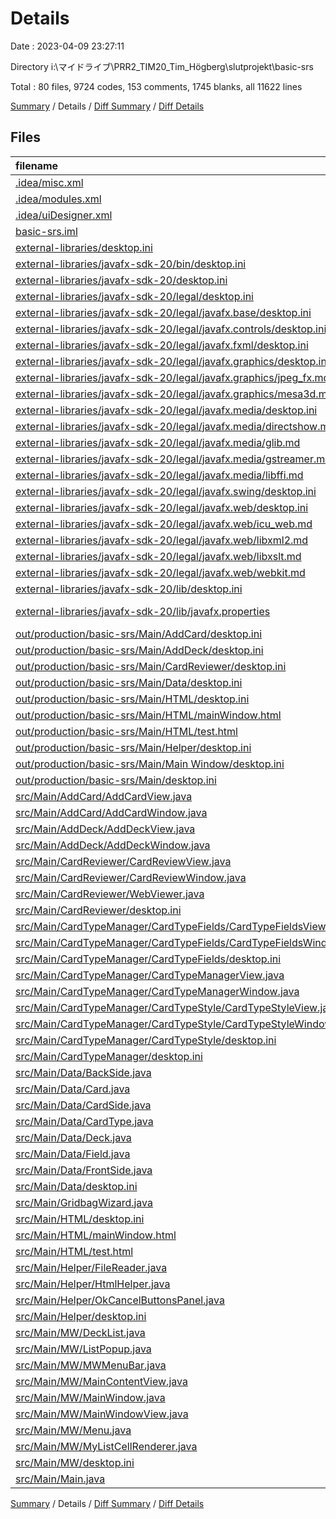 # Details

Date : 2023-04-09 23:27:11

Directory i:\\マイドライブ\\PRR2_TIM20_Tim_Högberg\\slutprojekt\\basic-srs

Total : 80 files,  9724 codes, 153 comments, 1745 blanks, all 11622 lines

[Summary](results.md) / Details / [Diff Summary](diff.md) / [Diff Details](diff-details.md)

## Files
| filename | language | code | comment | blank | total |
| :--- | :--- | ---: | ---: | ---: | ---: |
| [.idea/misc.xml](/.idea/misc.xml) | XML | 6 | 0 | 0 | 6 |
| [.idea/modules.xml](/.idea/modules.xml) | XML | 8 | 0 | 0 | 8 |
| [.idea/uiDesigner.xml](/.idea/uiDesigner.xml) | XML | 124 | 0 | 0 | 124 |
| [basic-srs.iml](/basic-srs.iml) | XML | 11 | 0 | 0 | 11 |
| [external-libraries/desktop.ini](/external-libraries/desktop.ini) | Ini | 7 | 0 | 0 | 7 |
| [external-libraries/javafx-sdk-20/bin/desktop.ini](/external-libraries/javafx-sdk-20/bin/desktop.ini) | Ini | 7 | 0 | 0 | 7 |
| [external-libraries/javafx-sdk-20/desktop.ini](/external-libraries/javafx-sdk-20/desktop.ini) | Ini | 7 | 0 | 0 | 7 |
| [external-libraries/javafx-sdk-20/legal/desktop.ini](/external-libraries/javafx-sdk-20/legal/desktop.ini) | Ini | 7 | 0 | 0 | 7 |
| [external-libraries/javafx-sdk-20/legal/javafx.base/desktop.ini](/external-libraries/javafx-sdk-20/legal/javafx.base/desktop.ini) | Ini | 7 | 0 | 0 | 7 |
| [external-libraries/javafx-sdk-20/legal/javafx.controls/desktop.ini](/external-libraries/javafx-sdk-20/legal/javafx.controls/desktop.ini) | Ini | 7 | 0 | 0 | 7 |
| [external-libraries/javafx-sdk-20/legal/javafx.fxml/desktop.ini](/external-libraries/javafx-sdk-20/legal/javafx.fxml/desktop.ini) | Ini | 7 | 0 | 0 | 7 |
| [external-libraries/javafx-sdk-20/legal/javafx.graphics/desktop.ini](/external-libraries/javafx-sdk-20/legal/javafx.graphics/desktop.ini) | Ini | 7 | 0 | 0 | 7 |
| [external-libraries/javafx-sdk-20/legal/javafx.graphics/jpeg_fx.md](/external-libraries/javafx-sdk-20/legal/javafx.graphics/jpeg_fx.md) | Markdown | 42 | 0 | 10 | 52 |
| [external-libraries/javafx-sdk-20/legal/javafx.graphics/mesa3d.md](/external-libraries/javafx-sdk-20/legal/javafx.graphics/mesa3d.md) | Markdown | 99 | 0 | 36 | 135 |
| [external-libraries/javafx-sdk-20/legal/javafx.media/desktop.ini](/external-libraries/javafx-sdk-20/legal/javafx.media/desktop.ini) | Ini | 7 | 0 | 0 | 7 |
| [external-libraries/javafx-sdk-20/legal/javafx.media/directshow.md](/external-libraries/javafx-sdk-20/legal/javafx.media/directshow.md) | Markdown | 20 | 0 | 7 | 27 |
| [external-libraries/javafx-sdk-20/legal/javafx.media/glib.md](/external-libraries/javafx-sdk-20/legal/javafx.media/glib.md) | Markdown | 551 | 0 | 113 | 664 |
| [external-libraries/javafx-sdk-20/legal/javafx.media/gstreamer.md](/external-libraries/javafx-sdk-20/legal/javafx.media/gstreamer.md) | Markdown | 588 | 0 | 115 | 703 |
| [external-libraries/javafx-sdk-20/legal/javafx.media/libffi.md](/external-libraries/javafx-sdk-20/legal/javafx.media/libffi.md) | Markdown | 22 | 0 | 7 | 29 |
| [external-libraries/javafx-sdk-20/legal/javafx.swing/desktop.ini](/external-libraries/javafx-sdk-20/legal/javafx.swing/desktop.ini) | Ini | 7 | 0 | 0 | 7 |
| [external-libraries/javafx-sdk-20/legal/javafx.web/desktop.ini](/external-libraries/javafx-sdk-20/legal/javafx.web/desktop.ini) | Ini | 7 | 0 | 0 | 7 |
| [external-libraries/javafx-sdk-20/legal/javafx.web/icu_web.md](/external-libraries/javafx-sdk-20/legal/javafx.web/icu_web.md) | Markdown | 439 | 0 | 48 | 487 |
| [external-libraries/javafx-sdk-20/legal/javafx.web/libxml2.md](/external-libraries/javafx-sdk-20/legal/javafx.web/libxml2.md) | Markdown | 41 | 0 | 9 | 50 |
| [external-libraries/javafx-sdk-20/legal/javafx.web/libxslt.md](/external-libraries/javafx-sdk-20/legal/javafx.web/libxslt.md) | Markdown | 47 | 0 | 14 | 61 |
| [external-libraries/javafx-sdk-20/legal/javafx.web/webkit.md](/external-libraries/javafx-sdk-20/legal/javafx.web/webkit.md) | Markdown | 5,748 | 0 | 1,072 | 6,820 |
| [external-libraries/javafx-sdk-20/lib/desktop.ini](/external-libraries/javafx-sdk-20/lib/desktop.ini) | Ini | 7 | 0 | 0 | 7 |
| [external-libraries/javafx-sdk-20/lib/javafx.properties](/external-libraries/javafx-sdk-20/lib/javafx.properties) | Java Properties | 3 | 0 | 1 | 4 |
| [out/production/basic-srs/Main/AddCard/desktop.ini](/out/production/basic-srs/Main/AddCard/desktop.ini) | Ini | 7 | 0 | 0 | 7 |
| [out/production/basic-srs/Main/AddDeck/desktop.ini](/out/production/basic-srs/Main/AddDeck/desktop.ini) | Ini | 7 | 0 | 0 | 7 |
| [out/production/basic-srs/Main/CardReviewer/desktop.ini](/out/production/basic-srs/Main/CardReviewer/desktop.ini) | Ini | 7 | 0 | 0 | 7 |
| [out/production/basic-srs/Main/Data/desktop.ini](/out/production/basic-srs/Main/Data/desktop.ini) | Ini | 7 | 0 | 0 | 7 |
| [out/production/basic-srs/Main/HTML/desktop.ini](/out/production/basic-srs/Main/HTML/desktop.ini) | Ini | 7 | 0 | 0 | 7 |
| [out/production/basic-srs/Main/HTML/mainWindow.html](/out/production/basic-srs/Main/HTML/mainWindow.html) | HTML | 73 | 0 | 4 | 77 |
| [out/production/basic-srs/Main/HTML/test.html](/out/production/basic-srs/Main/HTML/test.html) | HTML | 48 | 2 | 7 | 57 |
| [out/production/basic-srs/Main/Helper/desktop.ini](/out/production/basic-srs/Main/Helper/desktop.ini) | Ini | 7 | 0 | 0 | 7 |
| [out/production/basic-srs/Main/Main Window/desktop.ini](/out/production/basic-srs/Main/Main%20Window/desktop.ini) | Ini | 7 | 0 | 0 | 7 |
| [out/production/basic-srs/Main/desktop.ini](/out/production/basic-srs/Main/desktop.ini) | Ini | 7 | 0 | 0 | 7 |
| [src/Main/AddCard/AddCardView.java](/src/Main/addcard/AddCardView.java) | Java | 138 | 9 | 16 | 163 |
| [src/Main/AddCard/AddCardWindow.java](/src/Main/addcard/AddCardWindow.java) | Java | 19 | 0 | 6 | 25 |
| [src/Main/AddDeck/AddDeckView.java](/src/Main/adddeck/AddDeckView.java) | Java | 37 | 2 | 9 | 48 |
| [src/Main/AddDeck/AddDeckWindow.java](/src/Main/adddeck/AddDeckWindow.java) | Java | 14 | 0 | 4 | 18 |
| [src/Main/CardReviewer/CardReviewView.java](/src/Main/cardreviewer/CardReviewView.java) | Java | 14 | 0 | 5 | 19 |
| [src/Main/CardReviewer/CardReviewWindow.java](/src/Main/cardreviewer/CardReviewWindow.java) | Java | 16 | 1 | 7 | 24 |
| [src/Main/CardReviewer/WebViewer.java](/src/Main/cardreviewer/WebViewer.java) | Java | 25 | 0 | 7 | 32 |
| [src/Main/CardReviewer/desktop.ini](/src/Main/cardreviewer/desktop.ini) | Ini | 7 | 0 | 0 | 7 |
| [src/Main/CardTypeManager/CardTypeFields/CardTypeFieldsView.java](/src/Main/cardtypemanager/cardtypefields/CardTypeFieldsView.java) | Java | 123 | 7 | 12 | 142 |
| [src/Main/CardTypeManager/CardTypeFields/CardTypeFieldsWindow.java](/src/Main/cardtypemanager/cardtypefields/CardTypeFieldsWindow.java) | Java | 19 | 1 | 6 | 26 |
| [src/Main/CardTypeManager/CardTypeFields/desktop.ini](/src/Main/cardtypemanager/cardtypefields/desktop.ini) | Ini | 7 | 0 | 0 | 7 |
| [src/Main/CardTypeManager/CardTypeManagerView.java](/src/Main/cardtypemanager/CardTypeManagerView.java) | Java | 135 | 4 | 19 | 158 |
| [src/Main/CardTypeManager/CardTypeManagerWindow.java](/src/Main/cardtypemanager/CardTypeManagerWindow.java) | Java | 17 | 1 | 5 | 23 |
| [src/Main/CardTypeManager/CardTypeStyle/CardTypeStyleView.java](/src/Main/cardtypemanager/cardtypestyle/CardTypeStyleView.java) | Java | 183 | 9 | 23 | 215 |
| [src/Main/CardTypeManager/CardTypeStyle/CardTypeStyleWindow.java](/src/Main/cardtypemanager/cardtypestyle/CardTypeStyleWindow.java) | Java | 26 | 1 | 4 | 31 |
| [src/Main/CardTypeManager/CardTypeStyle/desktop.ini](/src/Main/cardtypemanager/cardtypestyle/desktop.ini) | Ini | 7 | 0 | 0 | 7 |
| [src/Main/CardTypeManager/desktop.ini](/src/Main/cardtypemanager/desktop.ini) | Ini | 7 | 0 | 0 | 7 |
| [src/Main/Data/BackSide.java](/src/Main/data/BackSide.java) | Java | 11 | 0 | 4 | 15 |
| [src/Main/Data/Card.java](/src/Main/data/Card.java) | Java | 10 | 1 | 4 | 15 |
| [src/Main/Data/CardSide.java](/src/Main/data/CardSide.java) | Java | 10 | 0 | 4 | 14 |
| [src/Main/Data/CardType.java](/src/Main/data/CardType.java) | Java | 157 | 23 | 29 | 209 |
| [src/Main/Data/Deck.java](/src/Main/data/Deck.java) | Java | 30 | 0 | 9 | 39 |
| [src/Main/Data/Field.java](/src/Main/data/Field.java) | Java | 36 | 9 | 10 | 55 |
| [src/Main/Data/FrontSide.java](/src/Main/data/FrontSide.java) | Java | 11 | 0 | 3 | 14 |
| [src/Main/Data/desktop.ini](/src/Main/data/desktop.ini) | Ini | 7 | 0 | 0 | 7 |
| [src/Main/GridbagWizard.java](/src/Main/GridbagWizard.java) | Java | 14 | 15 | 8 | 37 |
| [src/Main/HTML/desktop.ini](/src/Main/html/desktop.ini) | Ini | 7 | 0 | 0 | 7 |
| [src/Main/HTML/mainWindow.html](/src/Main/html/mainWindow.html) | HTML | 73 | 0 | 4 | 77 |
| [src/Main/HTML/test.html](/src/Main/html/test.html) | HTML | 48 | 2 | 7 | 57 |
| [src/Main/Helper/FileReader.java](/src/Main/helper/FileReader.java) | Java | 19 | 3 | 4 | 26 |
| [src/Main/Helper/HtmlHelper.java](/src/Main/helper/HtmlHelper.java) | Java | 21 | 6 | 3 | 30 |
| [src/Main/Helper/OkCancelButtonsPanel.java](/src/Main/helper/OkCancelButtonsPanel.java) | Java | 40 | 0 | 10 | 50 |
| [src/Main/Helper/desktop.ini](/src/Main/helper/desktop.ini) | Ini | 7 | 0 | 0 | 7 |
| [src/Main/MW/DeckList.java](/src/Main/mainwindow/DeckList.java) | Java | 40 | 10 | 5 | 55 |
| [src/Main/MW/ListPopup.java](/src/Main/mainwindow/ListPopup.java) | Java | 26 | 4 | 5 | 35 |
| [src/Main/MW/MWMenuBar.java](/src/Main/mainwindow/MWMenuBar.java) | Java | 24 | 0 | 8 | 32 |
| [src/Main/MW/MainContentView.java](/src/Main/mainwindow/MainContentView.java) | Java | 73 | 4 | 11 | 88 |
| [src/Main/MW/MainWindow.java](/src/Main/mainwindow/MainWindow.java) | Java | 162 | 29 | 23 | 214 |
| [src/Main/MW/MainWindowView.java](/src/Main/mainwindow/MainWindowView.java) | Java | 35 | 3 | 7 | 45 |
| [src/Main/MW/Menu.java](/src/Main/mainwindow/Menu.java) | Java | 19 | 4 | 11 | 34 |
| [src/Main/MW/MyListCellRenderer.java](/src/Main/mainwindow/MyListCellRenderer.java) | Java | 24 | 3 | 7 | 34 |
| [src/Main/MW/desktop.ini](/src/Main/mainwindow/desktop.ini) | Ini | 7 | 0 | 0 | 7 |
| [src/Main/Main.java](/src/Main/Main.java) | Java | 9 | 0 | 3 | 12 |

[Summary](results.md) / Details / [Diff Summary](diff.md) / [Diff Details](diff-details.md)